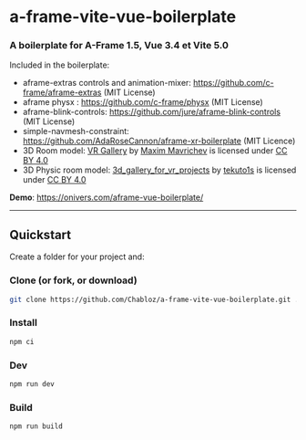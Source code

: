 # a-frame-vite-vue-boilerplate

### A boilerplate for A-Frame 1.5, Vue 3.4 et Vite 5.0

Included in the boilerplate:

- aframe-extras controls and animation-mixer: https://github.com/c-frame/aframe-extras (MIT License)
- aframe physx : https://github.com/c-frame/physx (MIT License)
- aframe-blink-controls: https://github.com/jure/aframe-blink-controls (MIT License)
- simple-navmesh-constraint: https://github.com/AdaRoseCannon/aframe-xr-boilerplate (MIT Licence)
- 3D Room model: [VR Gallery](https://sketchfab.com/3d-models/vr-gallery-1ac32ed62fdf424498acc146fad31f7e) by [Maxim Mavrichev](https://sketchfab.com/mvrc.art) is licensed under [CC BY 4.0](https://creativecommons.org/licenses/by/4.0/)
- 3D Physic room model: [3d_gallery_for_vr_projects](https://sketchfab.com/3d-models/3d-gallery-for-vr-projects-68f77ed8558c4bd59e0a13e2cc9d1fd1) by [tekuto1s](https://sketchfab.com/tekuto1s) is licensed under [CC BY 4.0](https://creativecommons.org/licenses/by/4.0/)

**Demo**: https://onivers.com/aframe-vue-boilerplate/

---

## Quickstart

Create a folder for your project and:

### Clone (or fork, or download)

```sh
git clone https://github.com/Chabloz/a-frame-vite-vue-boilerplate.git .
```

### Install

```sh
npm ci
```

### Dev

```sh
npm run dev
```

### Build

```sh
npm run build
```
